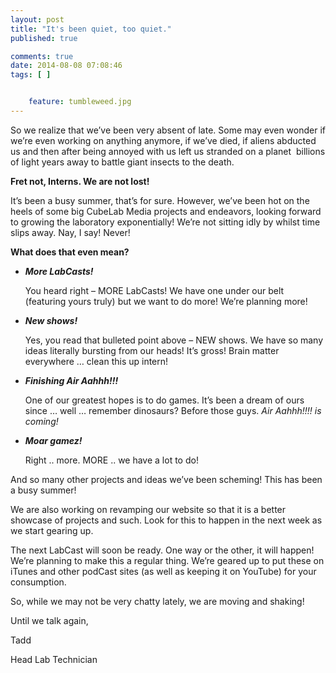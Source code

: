 ```yaml
---
layout: post
title: "It's been quiet, too quiet."
published: true

comments: true
date: 2014-08-08 07:08:46
tags: [ ]


    feature: tumbleweed.jpg
---
```

So we realize that we&#8217;ve been very absent of late. Some may even wonder if we&#8217;re even working on anything anymore, if we&#8217;ve died, if aliens abducted us and then after being annoyed with us left us stranded on a planet  billions of light years away to battle giant insects to the death.

**Fret not, Interns. We are not lost!**

It&#8217;s been a busy summer, that&#8217;s for sure. However, we&#8217;ve been hot on the heels of some big CubeLab Media projects and endeavors, looking forward to growing the laboratory exponentially! We&#8217;re not sitting idly by whilst time slips away. Nay, I say! Never!

**What does that even mean?**

  * _**More LabCasts!**_

    You heard right &#8211; MORE LabCasts! We have one under our belt (featuring yours truly) but we want to do more! We&#8217;re planning more!
  * _**New shows!**_

    Yes, you read that bulleted point above &#8211; NEW shows. We have so many ideas literally bursting from our heads! It&#8217;s gross! Brain matter everywhere &#8230; clean this up intern!
  * _**Finishing Air Aahhh!!!**_

    One of our greatest hopes is to do games. It&#8217;s been a dream of ours since &#8230; well &#8230; remember dinosaurs? Before those guys. _Air Aahhh!!!! is coming!_
  * _**Moar gamez!**_

    Right .. more. MORE .. we have a lot to do!

And so many other projects and ideas we&#8217;ve been scheming! This has been a busy summer!

We are also working on revamping our website so that it is a better showcase of projects and such. Look for this to happen in the next week as we start gearing up.

The next LabCast will soon be ready. One way or the other, it will happen! We&#8217;re planning to make this a regular thing. We&#8217;re geared up to put these on iTunes and other podCast sites (as well as keeping it on YouTube) for your consumption.

So, while we may not be very chatty lately, we are moving and shaking!

Until we talk again,

Tadd

Head Lab Technician

